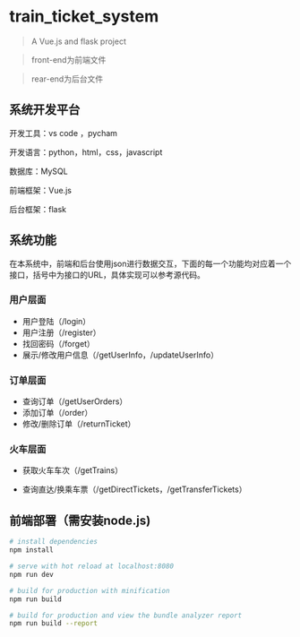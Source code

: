 # train_ticket_system

> A Vue.js and flask  project

> front-end为前端文件

> rear-end为后台文件



## 系统开发平台

开发工具：vs code ，pycham

开发语言：python，html，css，javascript

数据库：MySQL

前端框架：Vue.js

后台框架：flask



## 系统功能
在本系统中，前端和后台使用json进行数据交互，下面的每一个功能均对应着一个接口，括号中为接口的URL，具体实现可以参考源代码。

### 用户层面
+ 用户登陆（/login）
+ 用户注册（/register）
+ 找回密码（/forget）
+ 展示/修改用户信息（/getUserInfo，/updateUserInfo）

### 订单层面
+ 查询订单（/getUserOrders）
+ 添加订单（/order）
+ 修改/删除订单（/returnTicket）

### 火车层面
+ 获取火车车次（/getTrains）

+ 查询直达/换乘车票（/getDirectTickets，/getTransferTickets）

  

## 前端部署（需安装node.js)

``` bash
# install dependencies
npm install

# serve with hot reload at localhost:8080
npm run dev

# build for production with minification
npm run build

# build for production and view the bundle analyzer report
npm run build --report
```


